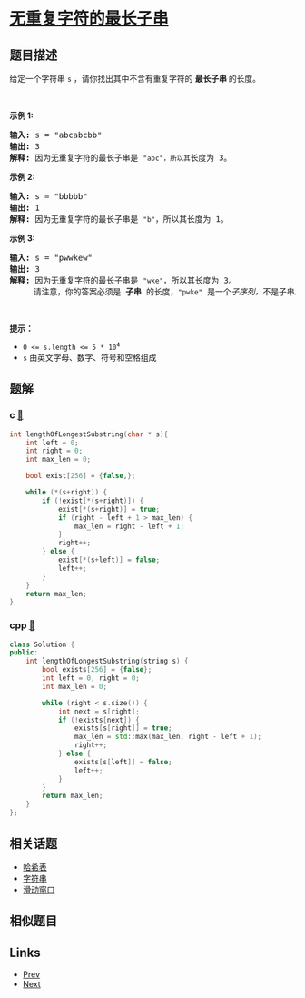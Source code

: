 
# [无重复字符的最长子串](https://leetcode-cn.com/problems/longest-substring-without-repeating-characters)

## 题目描述

<p>给定一个字符串 <code>s</code> ，请你找出其中不含有重复字符的&nbsp;<strong>最长子串&nbsp;</strong>的长度。</p>

<p>&nbsp;</p>

<p><strong>示例&nbsp;1:</strong></p>

<pre>
<strong>输入: </strong>s = "abcabcbb"
<strong>输出: </strong>3 
<strong>解释:</strong> 因为无重复字符的最长子串是 <code>"abc"，所以其</code>长度为 3。
</pre>

<p><strong>示例 2:</strong></p>

<pre>
<strong>输入: </strong>s = "bbbbb"
<strong>输出: </strong>1
<strong>解释: </strong>因为无重复字符的最长子串是 <code>"b"</code>，所以其长度为 1。
</pre>

<p><strong>示例 3:</strong></p>

<pre>
<strong>输入: </strong>s = "pwwkew"
<strong>输出: </strong>3
<strong>解释: </strong>因为无重复字符的最长子串是&nbsp;<code>"wke"</code>，所以其长度为 3。
&nbsp;    请注意，你的答案必须是 <strong>子串 </strong>的长度，<code>"pwke"</code>&nbsp;是一个<em>子序列，</em>不是子串。
</pre>

<p>&nbsp;</p>

<p><strong>提示：</strong></p>

<ul>
	<li><code>0 &lt;= s.length &lt;= 5 * 10<sup>4</sup></code></li>
	<li><code>s</code>&nbsp;由英文字母、数字、符号和空格组成</li>
</ul>


## 题解

### c [🔗](longest-substring-without-repeating-characters.c) 
```c
int lengthOfLongestSubstring(char * s){
    int left = 0;
    int right = 0;
    int max_len = 0;

    bool exist[256] = {false,};

    while (*(s+right)) {
        if (!exist[*(s+right)]) {
            exist[*(s+right)] = true;
            if (right - left + 1 > max_len) {
                max_len = right - left + 1;
            }
            right++;
        } else {
            exist[*(s+left)] = false;
            left++;
        }
    }
    return max_len;
}
```
### cpp [🔗](longest-substring-without-repeating-characters.cpp) 
```cpp
class Solution {
public:
    int lengthOfLongestSubstring(string s) {
        bool exists[256] = {false};
        int left = 0, right = 0;
        int max_len = 0;

        while (right < s.size()) {
            int next = s[right];
            if (!exists[next]) {
                exists[s[right]] = true;
                max_len = std::max(max_len, right - left + 1);
                right++;
            } else {
                exists[s[left]] = false;
                left++;
            }
        }
        return max_len;
    }
};
```


## 相关话题

- [哈希表](../../tags/hash-table.md) 
- [字符串](../../tags/string.md) 
- [滑动窗口](../../tags/sliding-window.md) 


## 相似题目



## Links

- [Prev](../add-two-numbers/README.md) 
- [Next](../median-of-two-sorted-arrays/README.md) 


